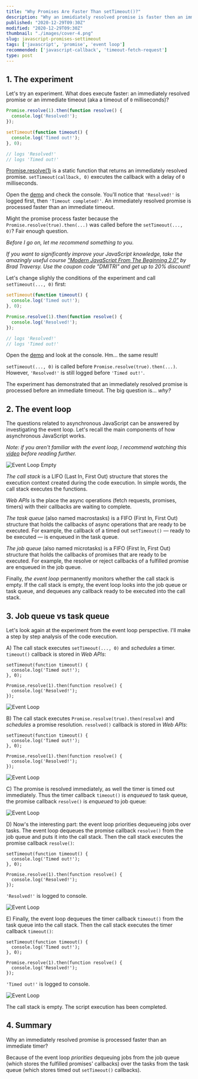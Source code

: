 ```yaml
---
title: "Why Promises Are Faster Than setTimeout()?"
description: "Why an immidiately resolved promise is faster then an immediate timeout?"
published: "2020-12-29T09:30Z"
modified: "2020-12-29T09:30Z"
thumbnail: "./images/cover-4.png"
slug: javascript-promises-settimeout
tags: ['javascript', 'promise', 'event loop']
recommended: ['javascript-callback', 'timeout-fetch-request']
type: post
---
```


## 1. The experiment

Let's try an experiment. What does execute faster: an immediately resolved promise or an immediate timeout (aka a timeout of `0` milliseconds)?  

```javascript
Promise.resolve(1).then(function resolve() {
  console.log('Resolved!');
});

setTimeout(function timeout() {
  console.log('Timed out!');
}, 0);

// logs 'Resolved!'
// logs 'Timed out!'
```

[Promise.resolve(1)](https://developer.mozilla.org/en-US/docs/Web/JavaScript/Reference/Global_Objects/Promise/resolve) is a static function that returns an immediately resolved promise. `setTimeout(callback, 0)` executes the callback with a delay of `0` milliseconds.  

Open the [demo](https://jsitor.com/wJFrt5VCiU) and check the console. You'll notice that `'Resolved!'` is logged first, then `'Timeout completed!'`. An immediately resolved promise is processed faster than an immediate timeout.  

Might the promise process faster because the `Promise.resolve(true).then(...)` was called before the `setTimeout(..., 0)`? Fair enough question.  

*Before I go on, let me recommend something to you.* 

*If you want to significantly improve your JavaScript knowledge, take the  amazingly useful course ["Modern JavaScript From The Beginning 2.0"](https://www.traversymedia.com/a/2147528886/FqXWyazh) by Brad Traversy. Use the coupon code "DMITRI" and get up to 20% discount!*

Let's change slighly the conditions of the experiment and call `setTimeout(..., 0)` first:

```javascript
setTimeout(function timeout() {
  console.log('Timed out!');
}, 0);

Promise.resolve(1).then(function resolve() {
  console.log('Resolved!');
});

// logs 'Resolved!'
// logs 'Timed out!'
```

Open the [demo](https://jsitor.com/kslO11KZW5) and look at the console. Hm... the same result!

`setTimeout(..., 0)` is called before `Promise.resolve(true).then(...)`. However, `'Resolved!'` is still logged before `'Timed out!'`.  

The experiment has demonstrated that an immediately resolved promise is processed before an immediate timeout. The big question is... *why?* 

## 2. The event loop

The questions related to asynchronous JavaScript can be answered by investigating the event loop. Let's recall the main components of how asynchronous JavaScript works.  

*Note: if you aren't familiar with the event loop, I recommend watching this [video](https://www.youtube.com/watch?v=8aGhZQkoFbQ) before reading further.*  

![Event Loop Empty](./images/Selection_019.png)

*The call stack* is a LIFO (Last In, First Out) structure that stores the execution context created during the code execution. In simple words, the call stack executes the functions.  

*Web APIs* is the place the async operations (fetch requests, promises, timers) with their callbacks are waiting to complete.   

*The task queue* (also named macrostasks) is a FIFO (First In, First Out) structure that holds the callbacks of async operations that are ready to be executed. For example, the callback of a timed out `setTimeout()` &mdash; ready to be executed &mdash; is enqueued in the task queue.  

*The job queue* (also named microtasks) is a FIFO (First In, First Out) structure that holds the callbacks of promises that are ready to be executed. For example, the resolve or reject callbacks of a fulfilled promise are enqueued in the job queue.  

Finally, *the event loop* permanently monitors whether the call stack is empty. If the call stack is empty, the event loop looks into the job queue or task queue, and dequeues any callback ready to be executed into the call stack.  

## 3. Job queue vs task queue

Let's look again at the experiment from the event loop perspective. I'll make a step by step analysis of the code execution.  

A) The call stack executes `setTimeout(..., 0)` and *schedules* a timer. `timeout()` callback is stored in *Web APIs*:

```javascript{0-2}
setTimeout(function timeout() {
  console.log('Timed out!');
}, 0);

Promise.resolve(1).then(function resolve() {
  console.log('Resolved!');
});
```

![Event Loop](./images/Selection_020.png)

B) The call stack executes `Promise.resolve(true).then(resolve)` and *schedules* a promise resolution. `resolved()` callback is stored in *Web APIs*:

```javascript{4-6}
setTimeout(function timeout() {
  console.log('Timed out!');
}, 0);

Promise.resolve(1).then(function resolve() {
  console.log('Resolved!');
});
```

![Event Loop](./images/Selection_021.png)

C) The promise is resolved immediately, as well the timer is timed out immediately. Thus the timer callback `timeout()` is *enqueued* to task queue, the promise callback `resolve()` is *enqueued* to job queue:

![Event Loop](./images/Selection_025.png)

D) Now's the interesting part: the event loop priorities dequeueing jobs over tasks. The event loop dequeues the promise callback `resolve()` from the job queue and puts it into the call stack. Then the call stack executes the promise callback `resolve()`:  

```javascript{5}
setTimeout(function timeout() {
  console.log('Timed out!');
}, 0);

Promise.resolve(1).then(function resolve() {
  console.log('Resolved!');
});
```

`'Resolved!'` is logged to console.

![Event Loop](./images/Selection_026.png)

E) Finally, the event loop dequeues the timer callback `timeout()` from the task queue into the call stack. Then the call stack executes the timer callback `timeout()`:  

```javascript{1}
setTimeout(function timeout() {
  console.log('Timed out!');
}, 0);

Promise.resolve(1).then(function resolve() {
  console.log('Resolved!');
});
```

`'Timed out!'` is logged to console.  

![Event Loop](./images/Selection_027.png)

The call stack is empty. The script execution has been completed.  

## 4. Summary

Why an immediately resolved promise is processed faster than an immediate timer?  

Because of the event loop *priorities* dequeuing jobs from the job queue (which stores the fulfilled promises' callbacks) over the tasks from the task queue (which stores timed out `setTimeout()` callbacks).  